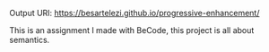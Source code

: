 Output URI: https://besartelezi.github.io/progressive-enhancement/

This is an assignment I made with BeCode, this project is all about semantics.
